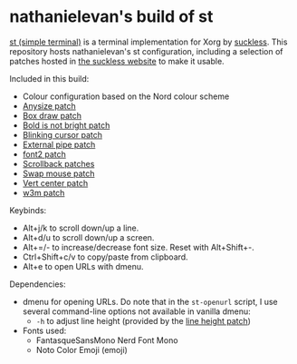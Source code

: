 # nathanielevan's build of st

[st (simple terminal)](https://st.suckless.org) is a terminal implementation for Xorg by [suckless](https://suckless.org). This repository hosts nathanielevan's st configuration, including a selection of patches hosted in [the suckless website](https://st.suckless.org/patches/) to make it usable.

Included in this build:
- Colour configuration based on the Nord colour scheme
- [Anysize patch](https://st.suckless.org/patches/anysize/)
- [Box draw patch](https://st.suckless.org/patches/boxdraw/)
- [Bold is not bright patch](https://st.suckless.org/patches/bold-is-not-bright/)
- [Blinking cursor patch](https://st.suckless.org/patches/blinking_cursor/)
- [External pipe patch](https://st.suckless.org/patches/externalpipe/)
- [font2 patch](https://st.suckless.org/patches/font2/)
- [Scrollback patches](https://st.suckless.org/patches/scrollback/)
- [Swap mouse patch](https://st.suckless.org/patches/swapmouse/)
- [Vert center patch](https://st.suckless.org/patches/vertcenter/)
- [w3m patch](https://st.suckless.org/patches/w3m/)

Keybinds:
- Alt+j/k to scroll down/up a line.
- Alt+d/u to scroll down/up a screen.
- Alt+=/- to increase/decrease font size. Reset with Alt+Shift+-.
- Ctrl+Shift+c/v to copy/paste from clipboard.
- Alt+e to open URLs with dmenu.

Dependencies:
- dmenu for opening URLs. Do note that in the `st-openurl` script, I use several command-line options not available in vanilla dmenu:
  * `-h` to adjust line height (provided by the [line height patch](https://tools.suckless.org/dmenu/patches/line-height/))
- Fonts used:
  * FantasqueSansMono Nerd Font Mono
  * Noto Color Emoji (emoji)
